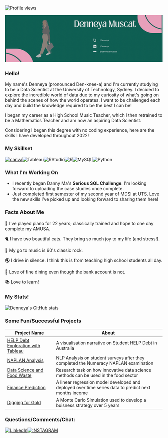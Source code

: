 ![Profile views](https://gpvc.arturio.dev/Denneya)

![Banner](https://github.com/Denneya/Denneya/blob/main/Banner.gif)

### Hello!
My name's Denneya (pronounced Den-knee-a) and I'm currently studying to be a Data Scientist at the University of Technology, Sydney.
I decided to explore the incredible world of data due to my curiosity of what's going on behind the scenes of how the world operates.
I want to be challenged each day and build the knowledge required to be the best I can be!

I began my career as a High School Music Teacher, which I then retrained to be a Mathematics Teacher and am now an aspiring Data Scientist. 

Considering I began this degree with no coding experience, here are the skills I have developed throughout 2022!

### My Skillset

[![canva](https://img.shields.io/badge/Canva-%2300C4CC.svg?&style=for-the-badge&logo=Canva&logoColor=white)](https://github.com/alexandresanlim/Badges4-README.md-Profile)![Tableau](https://img.shields.io/badge/Tableau-E97627?style=for-the-badge&logo=Tableau&logoColor=white)![RStudio](https://img.shields.io/badge/RStudio-4285F4?style=for-the-badge&logo=rstudio&logoColor=white)![R](https://img.shields.io/badge/r-%23276DC3.svg?style=for-the-badge&logo=r&logoColor=white)![MySQL](https://img.shields.io/badge/mysql-%2300f.svg?style=for-the-badge&logo=mysql&logoColor=white)![Python](https://img.shields.io/badge/python-3670A0?style=for-the-badge&logo=python&logoColor=ffdd54)

### What I'm Working On
* I recently began Danny Ma's **Serious SQL Challenge**. I'm looking forward to uploading the case studies once complete.
* Just completed first semester of my second year of MDSI at UTS. Love the new skills I've picked up and looking forward to sharing them here!

### Facts About Me
🎹 I've played piano for 22 years; classically trained and hope to one day complete my AMUSA.

🐈‍ I have two beautiful cats. They bring so much joy to my life (and stress!).

🎤 My go to music is 60's classic rock.

🔇 I drive in silence. I think this is from teaching high school students all day.

🍝 Love of fine dining even though the bank account is not. 

📚 Love to learn!

### My Stats!
![Denneya's GitHub stats](https://github-readme-stats.vercel.app/api?username=Denneya&show_icons=true&bg_color=00000000)

### Some Fun/Successful Projects
|Project Name|About|
|---|---|
|[HELP Debt Exploration with Tableau](https://github.com/Denneya/HELP-or-a-Hinderance-/blob/main/README.md)|A visualisation narrative on Student HELP Debt in Australia|
|[NAPLAN Analysis](https://github.com/Denneya/NAPLAN_Survey_Analysis/blob/main/README.md)|NLP Analysis on student surveys after they completed the Numeracy NAPLAN examination|
|[Data Science and Food Waste](https://github.com/Denneya/Opportunities-for-Data-Science-Innovation-in-the-Food-Sector)|Research task on how innovative data science methods can be used in the food sector|
|[Finance Prediction](https://github.com/Denneya/linear_regression_industry_finance)|A linear regression model developed and deployed over  time series data to predict next months income|
|[Digging for Gold](https://github.com/Denneya/Digging_For_Gold/blob/main/README.md)|A Monte Carlo Simulation used to develop a buisness strategy over 5 years|

### Questions/Comments/Chat:
[![LinkedIn](https://img.shields.io/badge/LinkedIn-0077B5?style=for-the-badge&logo=linkedin&logoColor=white)](https://www.linkedin.com/in/denneyamuscat)[![INSTAGRAM](https://img.shields.io/badge/Instagram-E4405F?style=for-the-badge&logo=instagram&logoColor=white)](https://www.instagram.com/denneyam/)
